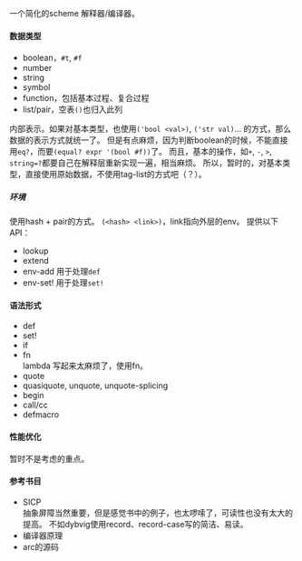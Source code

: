 一个简化的scheme 解释器/编译器。

#### 数据类型

- boolean，`#t`, `#f`
- number
- string
- symbol
- function，包括基本过程、复合过程
- list/pair，空表`()`也归入此列

内部表示。如果对基本类型，也使用`('bool <val>)`, `('str val)`... 的方式，那么数据的表示方式就统一了。
但是有点麻烦，因为判断boolean的时候，不能直接用`eq?`，而要`(equal? expr '(bool #f))`了。
而且，基本的操作，如`+`, `-`, `>`, `string=?`都要自己在解释层重新实现一遍，相当麻烦。
所以，暂时的，对基本类型，直接使用原始数据，不使用tag-list的方式吧（？）。

##### 环境
使用hash + pair的方式。
`(<hash> <link>)`，link指向外层的env。
提供以下API：
- lookup
- extend
- env-add
用于处理`def`
- env-set!
用于处理`set!`

#### 语法形式

- def
- set!
- if
- fn  
lambda 写起来太麻烦了，使用fn。
- quote
- quasiquote, unquote, unquote-splicing
- begin
- call/cc
- defmacro

#### 性能优化

暂时不是考虑的重点。

#### 参考书目

- SICP  
抽象屏障当然重要，但是感觉书中的例子，也太啰嗦了，可读性也没有太大的提高。
不如dybvig使用record、record-case写的简洁、易读。
- 编译器原理
- arc的源码
